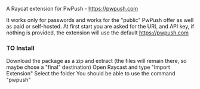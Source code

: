 A Raycat extension for PwPush - https://pwpush.com

It works only for passwords and works for the "public" PwPush offer as well as paid or self-hosted.
At first start you are asked for the URL and API key, if nothing is provided, the extension will use the default https://pwpush.com

### TO Install
Download the package as a zip and extract (the files will remain there, so maybe chose a "final" destination)
Open Raycast and type "Import Extension"
Select the folder
You should be able to use the command "pwpush"
